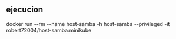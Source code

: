 
## ejecucion

docker run --rm --name host-samba -h host-samba --privileged  -it robert72004/host-samba:minikube 
